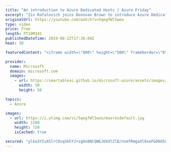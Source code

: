 ```yaml
---
title: "An introduction to Azure Dedicated Hosts | Azure Friday"
excerpt: "Ziv Rafalovich joins Donovan Brown to introduce Azure Dedicated Host, which is a service that provides physical servers - able to host one or more virtual machines - dedicated to one Azure subscription.  Dedicated hosts are the same physical servers used in our data centers, provided as a resource. You"
originalUrl: https://youtube.com/watch?v=5qegfWl5woo
type: video
price: Free
length: PT10M34S
publishedDateTime: 2019-08-22T17:36:04Z
heat: 50

featuredContent: "<iframe width=\"800\" height=\"500\" frameborder=\"0\" src=\"https://www.youtube.com/embed/5qegfWl5woo\" allow=\"accelerometer; autoplay; encrypted-media; gyroscope; picture-in-picture\" allowfullscreen></iframe>"

provider:
  name: Microsoft
  domain: microsoft.com
  images:
    - url: https://smartableai.github.io/microsoft-azure/assets/images/organizations/microsoft.com-50x50.jpg
      width: 50
      height: 50

topics:
  - Azure

images:
  - url: https://i.ytimg.com/vi/5qegfWl5woo/maxresdefault.jpg
    width: 1280
    height: 720
    isCached: true

secured: "ylka3YIuXSlrCOvqSkhYJ+zgDxBNCQWEJOXdlZlB/nsmfRmgaXl8seFGD6O50MhUVAJM7I7Ar9pjxvJB1JxMmZiSLy5P//76iT/6LfyJ9d0UbVlzRBNcUMSswAVdaouKJcqMIJRirGf3MdnqOF73v1SEX4fSlpb8/5xvgjOeGCm4Iu2au0VVaZXRX2Sc9Tu0DTT4m1caIwXj9B76aOPsJy2+R1ojgzx6mpTEyWQhmbzC48du3I4qylL47pN+oxVzEZlK1taJWcKWEL9wwNnHoG5HrSD27ly+J0+IlLpDipNDGC+WW/7/uVO6BXnl+qrfmhUbJcr0ssZPHl5aOq1sN5HQHdv028feQNaUJ3tSxQEztXN+YEs0SzlEIzvGybMIBW+aE2Fl0SUGaPrOv7Tz6TjAiZu48XwBHuhGa3i8JLk=;Sg8WeeJmPRR/8vvh3sD8mA=="
---
```



